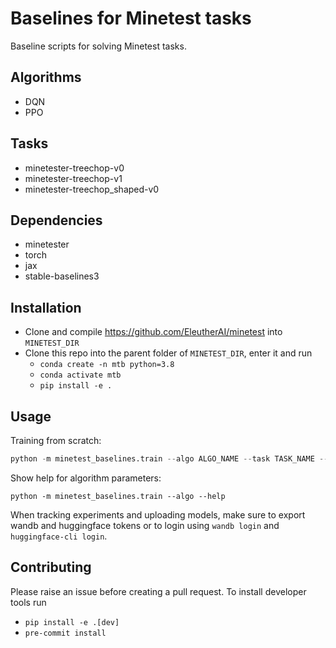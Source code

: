 # Baselines for Minetest tasks
Baseline scripts for solving Minetest tasks.

## Algorithms
- DQN
- PPO

## Tasks
- minetester-treechop-v0
- minetester-treechop-v1
- minetester-treechop_shaped-v0

## Dependencies
- minetester
- torch
- jax
- stable-baselines3

## Installation
- Clone and compile https://github.com/EleutherAI/minetest into `MINETEST_DIR`
- Clone this repo into the parent folder of `MINETEST_DIR`, enter it and run
    - `conda create -n mtb python=3.8`
    - `conda activate mtb`
    - `pip install -e .`

## Usage
Training from scratch:
```python
python -m minetest_baselines.train --algo ALGO_NAME --task TASK_NAME --SOME_PARAM ...
```
Show help for algorithm parameters:
```
python -m minetest_baselines.train --algo --help
```
When tracking experiments and uploading models, make sure to export wandb and huggingface tokens or to login using `wandb login` and `huggingface-cli login`.

## Contributing
Please raise an issue before creating a pull request.
To install developer tools run
- `pip install -e .[dev]`
- `pre-commit install`
